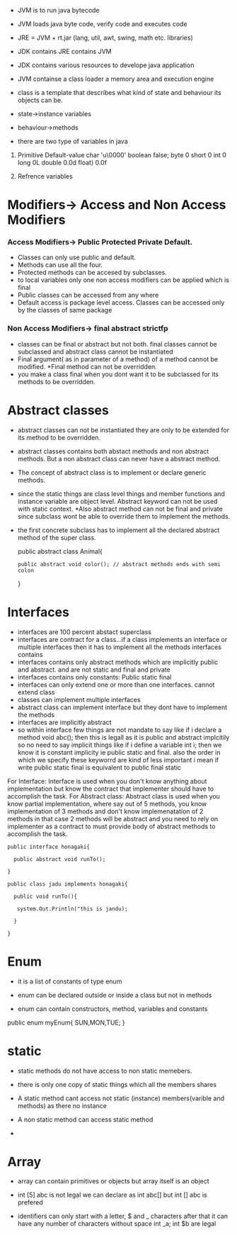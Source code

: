 
* JVM is to run java bytecode
* JVM loads java byte code, verify code and executes code 
* JRE = JVM + rt.jar (lang, util, awt, swing, math etc. libraries)
* JDK contains JRE contains JVM
* JDK contains various resources to develope java application
* JVM containse a class loader a memory area and execution engine

* class is a template that describes what kind of state and behaviour its objects can be.
* state->instance variables
* behaviour->methods

* there are two type of variables in java 

1) Primitive Default-value
char 			'u\0000'
boolean 		false;
byte 			0
short 			0
int 			0
long 			0L
double 			0.0d
float)			0.0f

2) Refrence variables

# Modifiers-> Access and Non Access Modifiers

### Access Modifiers-> Public Protected Private Default. 

* Classes can only use public and default. 
* Methods can use all the four. 
* Protected methods can be accesed by subclasses. 
* to local variables only one non access modifiers can be applied which is final
* Public classes can be accessed from any where
* Default access is package level access. Classes can be accessed only by the classes of same package

### Non Access Modifiers-> final abstract strictfp

* classes can be final or abstract but not both. final classes cannot be subclassed and abstract class cannot be instantiated
* Final argument( as in parameter of a method) of a method cannot be modified. 
*Final method can not be overridden.
* you make a class final when you dont want it to be subclassed for its methods to be overridden. 


# Abstract classes

* abstract classes can not be instantiated they are only to be extended for its method to be overridden. 
* abstract classes contains both abstact methods and non abstract methods. But a non abstract class can never have a abstract method. 
* The concept of abstract class is to implement or declare generic methods. 
* since the static things are class level things and member functions and instance variable are object level. Abstract keyword can not be used with static context. 
*Also abstract method can not be final and private since subclass wont be able to override them to implement the methods.
* the first concrete subclass has to implement all the declared abstract method of the super class.

	public abstract class Animal{
	
	  public abstract void color(); // abstract methods ends with semi colon
	  
	}

# Interfaces

* interfaces are 100 percent abstact superclass
* interfaces are contract for a class...if a class implements an interface or multiple interfaces then it has to implement all the methods interfaces contains
* interfaces contains only abstract methods which are implicitly public and abstract. and are not static and final and private
* interfaces contains only constants: Public static final
* interfaces can only extend one or more than one interfaces. cannot extend class
* classes can implement multiple interfaces
* abstract class can implement interface but they dont have to implement the methods
* interfaces are implicitly abstract
* so within interface few things are not mandate to say like if i declare a method  void abc(); then this is legall as it is public and abstract implcitily so no need to say implicit things like if i define a variable int i; then we know it is constant implicity ie public static and final. also the order in which we specify these keyworrd are kind of less important i mean if write public static final is equivalent to public final static

For Interface:
Interface is used when you don't know anything about implementation but know the contract that implementer should have to accomplish the task.
For Abstract class:
Abstract class is used when you know partial implementation, where say out of 5 methods, you know implementation of 3 methods and don't know implemenatation of 2 methods in that case 2 methods will be abstract and you need to rely on implementer as a contract to must provide body of abstract methods to accomplish the task.

	public interface honagaki{
	
	  public abstract void runTo();
	  
	}
	
	public class jadu implements honagaki{
	
	  public void runTo(){
	  
	   system.Out.Println("this is jandu);
	   
	  }
	
	}


  
# Enum 

* it is a list of constants of type enum

* enum can be declared outside or inside a class but not in methods

* enum can contain constructors, method, variables and constants 

public enum myEnum{
	SUN,MON,TUE;
}


# static

* static methods do not have access to non static memebers.

* there is only one copy of static things which all the members shares

* A static method cant access not static (instance) members(varible and methods) as there no instance

* A non static method can access static method

*

# Array 

* array can contain primitives or objects but array itself is an object

* int [5] abc is not legal we can declare as int abc[] but int [] abc is prefered

* identifiers can only start with a letter, $ and _ characters after that it can have any number of characters without space
int _a; int $b  are legal
